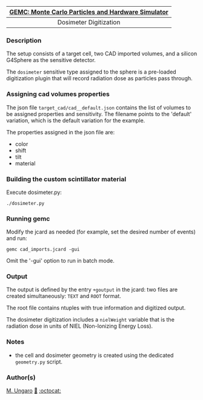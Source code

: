 

| [GEMC: Monte Carlo Particles and Hardware Simulator](https://gemc.github.io/home/) |
|:----------------------------------------------------------------------------------:|
|                             Dosimeter Digitization                                 |



### Description

 The setup consists of a target cell, two CAD imported volumes, and a silicon G4Sphere as the sensitive detector.

 The `dosimeter` sensitive type assigned to the sphere is a pre-loaded digitization plugin that will record
 radiation dose as particles pass through.

### Assigning cad volumes properties

The json file `target_cad/cad__default.json` contains the list of volumes to be assigned properties and sensitivity. 
The filename points to the 'default' variation, which is the default variation for the example.

The properties assigned in the json file are:

- color
- shift
- tilt
- material


### Building the custom scintillator material
  
Execute dosimeter.py:

```
./dosimeter.py
 ```


### Running gemc

Modify the jcard as needed (for example, set the desired number of events) and run:

```
gemc cad_imports.jcard -gui
```

Omit the '-gui' option to run in batch mode.


### Output

The output is defined by the entry `+goutput` in the jcard: two files are created simultaneously: 
`TEXT` and `ROOT` format.

The root file contains ntuples with true information and digitized output.

The dosimeter digitization includes a `nielWeight` variable that is the radiation 
dose in units of NIEL (Non-Ionizing Energy Loss). 



### Notes

- the cell and dosimeter geometry is created using the dedicated `geometry.py` script.



### Author(s)
[M. Ungaro](https://maureeungaro.github.io/home/) [:email:](mailto:ungaro@jlab.org) [:octocat:](https://github.com/maureeungaro)



